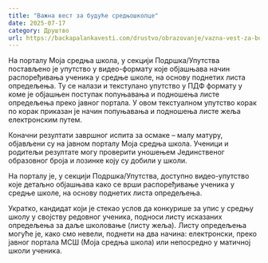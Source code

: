 ```yaml
---
title: "Важна вест за будуће средњошколце"
date: 2025-07-17
category: Друштво
url: https://backapalankavesti.com/drustvo/obrazovanje/vazna-vest-za-buduce-srednjoskolce/
---
```


На порталу Моја средња школа, у секцији Подршка/Упутства постављено је упутство у видео-формату које објашњава начин распоређивања ученика у средње школе, на основу поднетих листа опредељења. Ту се налази и текстулано упутство у ПДФ формату у коме је објашњен поступак попуњавања и подношења листе опредељења преко јавног портала. У овом текстуалном упутство корак по корак приказан је начин попуњавања и подношења листе жеља електронским путем.

Коначни резултати завршног испита за осмаке – малу матуру, објављени су на јавном порталу Моја средња школа. Ученици и родитељи резултате могу проверити уношењем Јединственог образовног броја и лозинке коју су добили у школи.

На порталу је, у секцији Подршка/Упутства, доступно видео-упутство које детаљно објашњава како се врши распоређивање ученика у средње школе, на основу поднетих листа опредељења.

Укратко, кандидат који је стекао услов да конкурише за упис у средњу школу у својству редовног ученика, подноси листу исказаних опредељења за даље школовање (листу жеља). Листу опредељења могуће је, како смо невели, поднети на два начина: електронски, преко јавног портала МСШ (Моја средња школа) или непосредно у матичној школи ученика.
